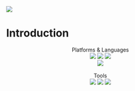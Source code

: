 <img src="https://capsule-render.vercel.app/api?type=wave&color=auto&height=300&section=header&text=Front%20end&fontSize=90" />

# Introduction

<div align="center">
  Platforms & Languages <br>
	<img src="https://img.shields.io/badge/HTML5-E34F26?style=flat&logo=HTML5&logoColor=white" />
	<img src="https://img.shields.io/badge/CSS3-1572B6?style=flat&logo=CSS3&logoColor=white" />
	<img src="https://img.shields.io/badge/javascript-F7DF1E?style=flat&logo=javascript&logoColor=white" /><br>
	<img src="https://img.shields.io/badge/vuedotjs-4FC08D?style=flat&logo=vuedotjs&logoColor=white" />
</div><br>

<div align="center">
  Tools <br>
	<img src="https://img.shields.io/badge/visualstudio-5C2D91?style=flat&logo=visualstudio&logoColor=white" />
	<img src="https://img.shields.io/badge/visualstudiocode-007ACC?style=flat&logo=visualstudiocode&logoColor=white" />
	<img src="https://img.shields.io/badge/github-181717?style=flat&logo=github&logoColor=white" />
</div>
